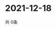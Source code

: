 # 2021-12-18
  共 0条

  <!-- BEGIN -->
  <!-- 最后更新时间Sat Dec 18 2021 19:02:33 GMT+0000 (Coordinated Universal Time) -->
  
  <!-- END -->
  
  